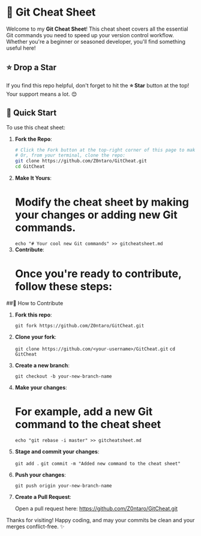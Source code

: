 # 🚀 Git Cheat Sheet

Welcome to my **Git Cheat Sheet**! This cheat sheet covers all the essential Git commands you need to speed up your version control workflow. Whether you're a beginner or seasoned developer, you'll find something useful here!

## ⭐ Drop a Star

If you find this repo helpful, don't forget to hit the **⭐ Star** button at the top! Your support means a lot. 😊

## 🚀 Quick Start

To use this cheat sheet:

1. **Fork the Repo**:
   ```bash
   # Click the Fork button at the top-right corner of this page to make your own copy.
   # Or, from your terminal, clone the repo:
   git clone https://github.com/Z0ntaro/GitCheat.git
   cd GitCheat
   ```
2. **Make It Yours**:
   # Modify the cheat sheet by making your changes or adding new Git commands.
   `echo "# Your cool new Git commands" >> gitcheatsheet.md`
3. **Contribute**:
   # Once you're ready to contribute, follow these steps:

##🌟 How to Contribute

1. **Fork this repo**:

	`git fork https://github.com/Z0ntaro/GitCheat.git`

2. **Clone your fork**:

	`git clone https://github.com/<your-username>/GitCheat.git`
	`cd GitCheat`

3. **Create a new branch**:

	`git checkout -b your-new-branch-name`

4. **Make your changes**:

	# For example, add a new Git command to the cheat sheet
	`echo "git rebase -i master" >> gitcheatsheet.md`

5. **Stage and commit your changes**:

	`git add .`
	`git commit -m "Added new command to the cheat sheet"`

6. **Push your changes**:

	`git push origin your-new-branch-name`

7. **Create a Pull Request**:

	Open a pull request here: 
	https://github.com/Z0ntaro/GitCheat.git

Thanks for visiting! Happy coding, and may your commits be clean and your merges conflict-free. ✨
